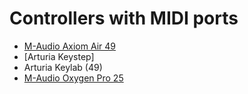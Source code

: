 # Controllers with MIDI ports
- [M-Audio Axiom Air 49](https://m-audio.com/products/view/axiom-air-49)
- [Arturia Keystep]
- Arturia Keylab (49)
- [M-Audio Oxygen Pro 25](https://www.m-audio.com/oxygen-pro-25)

